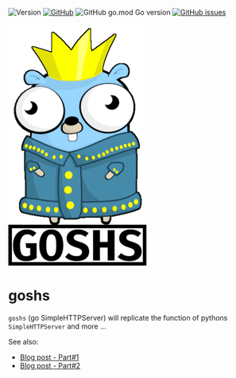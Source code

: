 ![Version](https://img.shields.io/badge/Version-v0.0.4-green) [![GitHub](https://img.shields.io/github/license/patrickhener/goshs)](https://github.com/patrickhener/goshs/blob/master/LICENSE) ![GitHub go.mod Go version](https://img.shields.io/github/go-mod/go-version/patrickhener/goshs) [![GitHub issues](https://img.shields.io/github/issues-raw/patrickhener/goshs)](https://github.com/patrickhener/goshs/issues)

![goshs-logo](https://github.com/patrickhener/image-cdn/blob/main/goshs-logo-github.png)

# goshs

`goshs` (go SimpleHTTPServer) will replicate the function of pythons `SimpleHTTPServer` and more ...

See also:
* [Blog post - Part#1](https://hesec.de/posts/golang-simplehttpserver/)
* [Blog post - Part#2](https://hesec.de/posts/goshs-code-quality/)